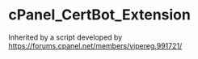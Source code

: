 # cPanel_CertBot_Extension

Inherited by a script developed by https://forums.cpanel.net/members/vipereg.991721/
